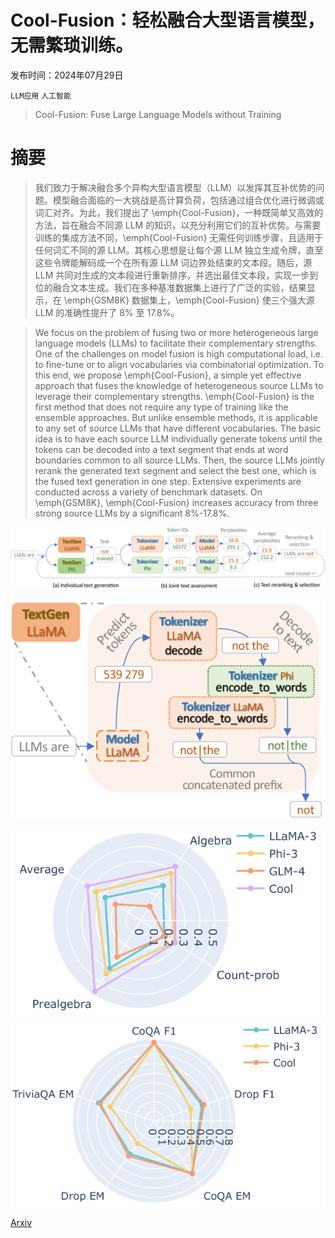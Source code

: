 # Cool-Fusion：轻松融合大型语言模型，无需繁琐训练。

发布时间：2024年07月29日

`LLM应用` `人工智能`

> Cool-Fusion: Fuse Large Language Models without Training

# 摘要

> 我们致力于解决融合多个异构大型语言模型（LLM）以发挥其互补优势的问题。模型融合面临的一大挑战是高计算负荷，包括通过组合优化进行微调或词汇对齐。为此，我们提出了 \emph{Cool-Fusion}，一种既简单又高效的方法，旨在融合不同源 LLM 的知识，以充分利用它们的互补优势。与需要训练的集成方法不同，\emph{Cool-Fusion} 无需任何训练步骤，且适用于任何词汇不同的源 LLM。其核心思想是让每个源 LLM 独立生成令牌，直至这些令牌能解码成一个在所有源 LLM 词边界处结束的文本段。随后，源 LLM 共同对生成的文本段进行重新排序，并选出最佳文本段，实现一步到位的融合文本生成。我们在多种基准数据集上进行了广泛的实验，结果显示，在 \emph{GSM8K} 数据集上，\emph{Cool-Fusion} 使三个强大源 LLM 的准确性提升了 8\% 至 17.8\%。

> We focus on the problem of fusing two or more heterogeneous large language models (LLMs) to facilitate their complementary strengths. One of the challenges on model fusion is high computational load, i.e. to fine-tune or to align vocabularies via combinatorial optimization. To this end, we propose \emph{Cool-Fusion}, a simple yet effective approach that fuses the knowledge of heterogeneous source LLMs to leverage their complementary strengths. \emph{Cool-Fusion} is the first method that does not require any type of training like the ensemble approaches. But unlike ensemble methods, it is applicable to any set of source LLMs that have different vocabularies. The basic idea is to have each source LLM individually generate tokens until the tokens can be decoded into a text segment that ends at word boundaries common to all source LLMs. Then, the source LLMs jointly rerank the generated text segment and select the best one, which is the fused text generation in one step. Extensive experiments are conducted across a variety of benchmark datasets. On \emph{GSM8K}, \emph{Cool-Fusion} increases accuracy from three strong source LLMs by a significant 8\%-17.8\%.

![Cool-Fusion：轻松融合大型语言模型，无需繁琐训练。](../../../paper_images/2407.19807/x1.png)

![Cool-Fusion：轻松融合大型语言模型，无需繁琐训练。](../../../paper_images/2407.19807/x2.png)

![Cool-Fusion：轻松融合大型语言模型，无需繁琐训练。](../../../paper_images/2407.19807/x3.png)

![Cool-Fusion：轻松融合大型语言模型，无需繁琐训练。](../../../paper_images/2407.19807/x4.png)

[Arxiv](https://arxiv.org/abs/2407.19807)